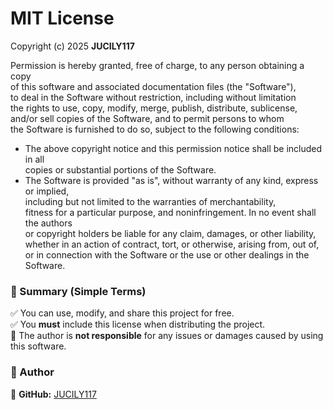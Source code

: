 # MIT License  

Copyright (c) 2025 **JUCILY117**

Permission is hereby granted, free of charge, to any person obtaining a copy  
of this software and associated documentation files (the "Software"),  
to deal in the Software without restriction, including without limitation  
the rights to use, copy, modify, merge, publish, distribute, sublicense,  
and/or sell copies of the Software, and to permit persons to whom  
the Software is furnished to do so, subject to the following conditions:  

- The above copyright notice and this permission notice shall be included in all  
  copies or substantial portions of the Software.  
- The Software is provided "as is", without warranty of any kind, express or implied,  
  including but not limited to the warranties of merchantability,  
  fitness for a particular purpose, and noninfringement. In no event shall the authors  
  or copyright holders be liable for any claim, damages, or other liability,  
  whether in an action of contract, tort, or otherwise, arising from, out of,  
  or in connection with the Software or the use or other dealings in the Software.  

### 📜 Summary (Simple Terms)  
✅ You can use, modify, and share this project for free.  
✅ You **must** include this license when distributing the project.  
🚫 The author is **not responsible** for any issues or damages caused by using this software.  

### 📌 Author  
🔹 **GitHub:** [JUCILY117](https://github.com/JUCILY117)  
